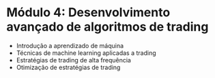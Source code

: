 # Módulo 4: Desenvolvimento avançado de algoritmos de trading

- Introdução a aprendizado de máquina
- Técnicas de machine learning aplicadas a trading
- Estratégias de trading de alta frequência
- Otimização de estratégias de trading
